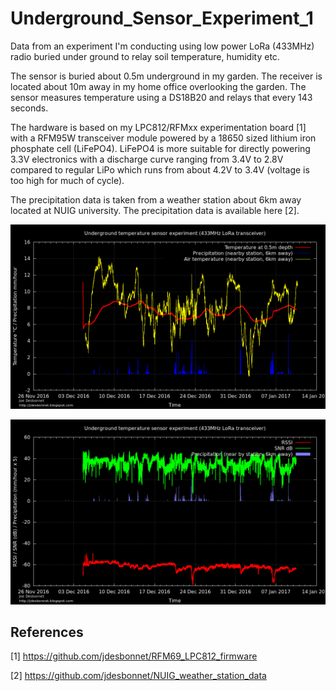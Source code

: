 # Underground_Sensor_Experiment_1

Data from an experiment I'm conducting using low power LoRa (433MHz) radio buried under ground to relay soil temperature, humidity etc.

The sensor is buried about 0.5m underground in my garden. The receiver is located about 10m away in my home office overlooking the garden. The sensor measures temperature using a DS18B20 and relays that every 143 seconds.

The hardware is based on my LPC812/RFMxx experimentation board [1]  with a RFM95W transceiver module powered by a 18650 sized lithium iron phosphate cell (LiFePO4). LiFePO4 is more suitable for directly powering 3.3V electronics with a discharge curve ranging from 3.4V to 2.8V compared to regular LiPo which runs from about 4.2V to 3.4V (voltage is too high for much of cycle).

The precipitation data is taken from a weather station about 6km away located at NUIG university. The precipitation data is available here [2].

![temperature and precipitation chart](./charts/temperature-precipitation.png)

![radio RSSI, SNR, precipitation chart](./charts/radio-rssi-snr.png)

## References

[1] https://github.com/jdesbonnet/RFM69_LPC812_firmware

[2] https://github.com/jdesbonnet/NUIG_weather_station_data

